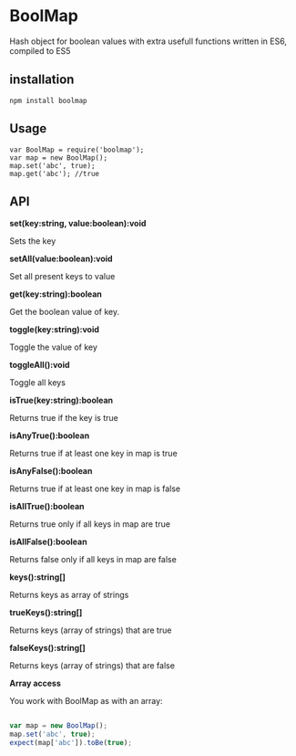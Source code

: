 BoolMap
=======

Hash object for boolean values with extra usefull functions written in ES6, compiled to ES5

## installation

    npm install boolmap

## Usage

    var BoolMap = require('boolmap');
    var map = new BoolMap();
    map.set('abc', true);
    map.get('abc'); //true

## API

__set(key:string, value:boolean):void__

Sets the key

__setAll(value:boolean):void__

Set all present keys to value


__get(key:string):boolean__

Get the boolean value of key.

__toggle(key:string):void__

Toggle the value of key


__toggleAll():void__

Toggle all keys

__isTrue(key:string):boolean__

Returns true if the key is true

__isAnyTrue():boolean__

Returns true if at least one key in map is true

__isAnyFalse():boolean__

Returns true if at least one key in map is false

__isAllTrue():boolean__

Returns true only if all keys in map are true

__isAllFalse():boolean__

Returns false only if all keys in map are false

__keys():string[]__

Returns keys as array of strings


__trueKeys():string[]__

Returns keys (array of strings) that are true

__falseKeys():string[]__

Returns keys (array of strings) that are false

__Array access__

You work with BoolMap as with an array:

```js

var map = new BoolMap();
map.set('abc', true);
expect(map['abc']).toBe(true);

```
